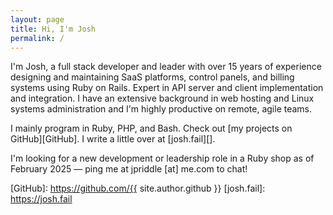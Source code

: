 ```yaml
---
layout: page
title: Hi, I'm Josh
permalink: /
---
```


I'm Josh, a full stack developer and leader with over 15 years of experience
designing and maintaining SaaS platforms, control panels, and billing systems
using Ruby on Rails. Expert in API server and client implementation and
integration. I have an extensive background in web hosting and Linux systems
administration and I'm highly productive on remote, agile teams.

I mainly program in Ruby, PHP, and Bash. Check out [my projects on
GitHub][GitHub]. I write a little over at [josh.fail][].

I'm looking for a new development or leadership role in a Ruby shop as of
February 2025 — ping me at jpriddle [at] me.com to chat!

[GitHub]: https://github.com/{{ site.author.github }}
[josh.fail]: https://josh.fail
